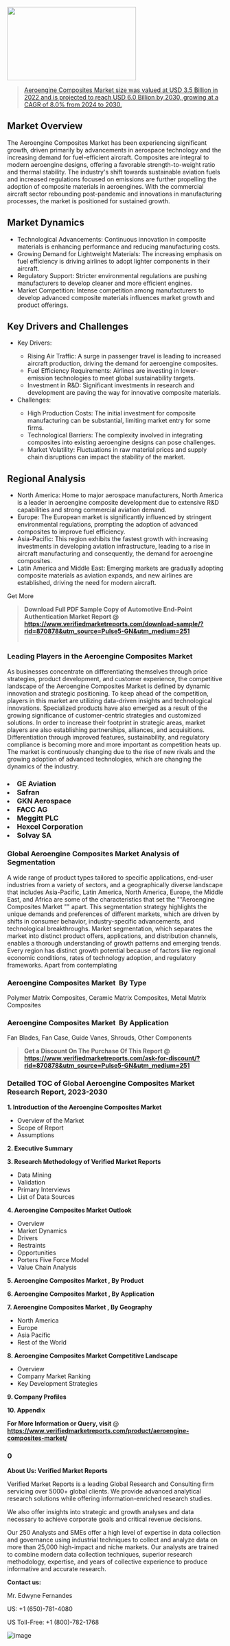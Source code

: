 <img src="https://ffe5etoiles.com/wp-content/uploads/2024/12/MST1-300x171.png" alt="" width="300" height="171" class="alignnone size-medium wp-image-20088" /><blockquote id="" class=""><a href="https://www.verifiedmarketreports.com/download-sample/?rid=870878&utm_source=Pulse5-GN&utm_medium=251" target="_blank">Aeroengine Composites Market size was valued at USD 3.5 Billion in 2022 and is projected to reach USD 6.0 Billion by 2030, growing at a CAGR of 8.0% from 2024 to 2030.</a></blockquote><p><h2>Market Overview</h2><p>The Aeroengine Composites Market has been experiencing significant growth, driven primarily by advancements in aerospace technology and the increasing demand for fuel-efficient aircraft. Composites are integral to modern aeroengine designs, offering a favorable strength-to-weight ratio and thermal stability. The industry's shift towards sustainable aviation fuels and increased regulations focused on emissions are further propelling the adoption of composite materials in aeroengines. With the commercial aircraft sector rebounding post-pandemic and innovations in manufacturing processes, the market is positioned for sustained growth.</p><h2>Market Dynamics</h2><ul>    <li>Technological Advancements: Continuous innovation in composite materials is enhancing performance and reducing manufacturing costs.</li>    <li>Growing Demand for Lightweight Materials: The increasing emphasis on fuel efficiency is driving airlines to adopt lighter components in their aircraft.</li>    <li>Regulatory Support: Stricter environmental regulations are pushing manufacturers to develop cleaner and more efficient engines.</li>    <li>Market Competition: Intense competition among manufacturers to develop advanced composite materials influences market growth and product offerings.</li></ul><h2>Key Drivers and Challenges</h2><ul>    <li>Key Drivers:</li>    <ul>        <li>Rising Air Traffic: A surge in passenger travel is leading to increased aircraft production, driving the demand for aeroengine composites.</li>        <li>Fuel Efficiency Requirements: Airlines are investing in lower-emission technologies to meet global sustainability targets.</li>        <li>Investment in R&D: Significant investments in research and development are paving the way for innovative composite materials.</li>    </ul>    <li>Challenges:</li>    <ul>        <li>High Production Costs: The initial investment for composite manufacturing can be substantial, limiting market entry for some firms.</li>        <li>Technological Barriers: The complexity involved in integrating composites into existing aeroengine designs can pose challenges.</li>        <li>Market Volatility: Fluctuations in raw material prices and supply chain disruptions can impact the stability of the market.</li>    </ul></ul><h2>Regional Analysis</h2><ul>    <li>North America: Home to major aerospace manufacturers, North America is a leader in aeroengine composite development due to extensive R&D capabilities and strong commercial aviation demand.</li>    <li>Europe: The European market is significantly influenced by stringent environmental regulations, prompting the adoption of advanced composites to improve fuel efficiency.</li>    <li>Asia-Pacific: This region exhibits the fastest growth with increasing investments in developing aviation infrastructure, leading to a rise in aircraft manufacturing and consequently, the demand for aeroengine composites.</li>    <li>Latin America and Middle East: Emerging markets are gradually adopting composite materials as aviation expands, and new airlines are established, driving the need for modern aircraft.</li></ul><p>Get More</p></p><blockquote id="" class=""><strong>Download Full PDF Sample Copy of Automotive End-Point Authentication Market Report @ <a href="https://www.verifiedmarketreports.com/download-sample/?rid=870878&utm_source=Pulse5-GN&utm_medium=251" target="_blank">https://www.verifiedmarketreports.com/download-sample/?rid=870878&utm_source=Pulse5-GN&utm_medium=251</a></strong><br /><br /></blockquote><h3 id="" class="">Leading Players in the&nbsp;Aeroengine Composites Market </h3><p>As businesses concentrate on differentiating themselves through price strategies, product development, and customer experience, the competitive landscape of the Aeroengine Composites Market  is defined by dynamic innovation and strategic positioning. To keep ahead of the competition, players in this market are utilizing data-driven insights and technological innovations. Specialized products have also emerged as a result of the growing significance of customer-centric strategies and customized solutions. In order to increase their footprint in strategic areas, market players are also establishing partnerships, alliances, and acquisitions. Differentiation through improved features, sustainability, and regulatory compliance is becoming more and more important as competition heats up. The market is continuously changing due to the rise of new rivals and the growing adoption of advanced technologies, which are changing the dynamics of the industry.</p><h3 class=""><li>GE Aviation</li><li> Safran</li><li> GKN Aerospace</li><li> FACC AG</li><li> Meggitt PLC</li><li> Hexcel Corporation</li><li> Solvay SA</h3><h3 id="" class="">Global&nbsp;Aeroengine Composites Market  Analysis of Segmentation</h3><p id="" class="">A wide range of product types tailored to specific applications, end-user industries from a variety of sectors, and a geographically diverse landscape that includes Asia-Pacific, Latin America, North America, Europe, the Middle East, and Africa are some of the characteristics that set the ""Aeroengine Composites Market "" apart. This segmentation strategy highlights the unique demands and preferences of different markets, which are driven by shifts in consumer behavior, industry-specific advancements, and technological breakthroughs. Market segmentation, which separates the market into distinct product offers, applications, and distribution channels, enables a thorough understanding of growth patterns and emerging trends. Every region has distinct growth potential because of factors like regional economic conditions, rates of technology adoption, and regulatory frameworks. Apart from contemplating</p><h3 id="" class="">Aeroengine Composites Market &nbsp;By Type</h3><p>Polymer Matrix Composites, Ceramic Matrix Composites, Metal Matrix Composites</p><h3 id="" class="">Aeroengine Composites Market &nbsp;By Application</h3><p class="">Fan Blades, Fan Case, Guide Vanes, Shrouds, Other Components</p><blockquote id="" class=""><strong>Get a Discount On The Purchase Of This Report @ <a href="https://www.verifiedmarketreports.com/download-sample/?rid=870878&utm_source=Pulse5-GN&utm_medium=251" target="_blank">https://www.verifiedmarketreports.com/ask-for-discount/?rid=870878&utm_source=Pulse5-GN&utm_medium=251</a></strong></blockquote><h3 id="" class="">Detailed TOC of Global Aeroengine Composites Market  Research Report, 2023-2030</h3><p id="" class=""><strong>1. Introduction of the Aeroengine Composites Market </strong></p><ul><li>Overview of the Market</li><li>Scope of Report</li><li>Assumptions</li></ul><p id="" class=""><strong>2. Executive Summary</strong></p><p id="" class=""><strong>3. Research Methodology of Verified Market Reports</strong></p><ul><li>Data Mining</li><li>Validation</li><li>Primary Interviews</li><li>List of Data Sources</li></ul><p id="" class=""><strong>4. Aeroengine Composites Market  Outlook</strong></p><ul><li>Overview</li><li>Market Dynamics</li><li>Drivers</li><li>Restraints</li><li>Opportunities</li><li>Porters Five Force Model</li><li>Value Chain Analysis</li></ul><p id="" class=""><strong>5. Aeroengine Composites Market , By Product</strong></p><p id="" class=""><strong>6. Aeroengine Composites Market , By Application</strong></p><p id="" class=""><strong>7. Aeroengine Composites Market , By Geography</strong></p><ul><li>North America</li><li>Europe</li><li>Asia Pacific</li><li>Rest of the World</li></ul><p id="" class=""><strong>8. Aeroengine Composites Market  Competitive Landscape</strong></p><ul><li>Overview</li><li>Company Market Ranking</li><li>Key Development Strategies</li></ul><p id="" class=""><strong>9. Company Profiles</strong></p><p id="" class=""><strong>10. Appendix</strong></p><p><strong>For More Information or Query, visit</strong>&nbsp;@ <strong><a href="https://www.verifiedmarketreports.com/product/aeroengine-composites-market/" target="_blank">https://www.verifiedmarketreports.com/product/aeroengine-composites-market/</a></strong></p><h3 id="" class="">0</h3><p id="" class=""><strong>About Us: Verified Market Reports</strong></p><p id="" class="">Verified Market Reports is a leading Global Research and Consulting firm servicing over 5000+ global clients. We provide advanced analytical research solutions while offering information-enriched research studies.</p><p id="" class="">We also offer insights into strategic and growth analyses and data necessary to achieve corporate goals and critical revenue decisions.</p><p id="" class="">Our 250 Analysts and SMEs offer a high level of expertise in data collection and governance using industrial techniques to collect and analyze data on more than 25,000 high-impact and niche markets. Our analysts are trained to combine modern data collection techniques, superior research methodology, expertise, and years of collective experience to produce informative and accurate research.</p><p id="" class=""><strong>Contact us:</strong></p><p id="" class="">Mr. Edwyne Fernandes</p><p id="" class="">US: +1 (650)-781-4080</p><p id="" class="">US Toll-Free: +1 (800)-782-1768</p>
![image](https://github.com/user-attachments/assets/b6c0547e-d609-49d4-b166-d9f3923af9d7)
